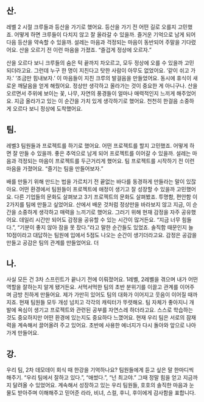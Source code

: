 ## 산.

레벨 2 시절 크루들과 등산을 가기로 했어요. 등산을 가기 전 어떤 길로 오를지 고민했죠. 어떻게 하면 크루들이 다치지 않고 잘 올라갈 수 있을까. 즐거운 기억으로 남게 되어 다음 등산을 약속할 수 있을까. 설레는 마음과 걱정되는 마음이 동반되어 주말을 기다렸어요. 산을 오르기 전 이런 마음을 가졌죠. “즐겁게 정상에 오르자.”

산을 오르다 보니 크루들의 숨은 턱 끝까지 차오르고, 모두 정상에 오를 수 있을까 고민되더라고요. 그런데 누구 한 명이 지친다고 탓한 사람이 아무도 없었어요. ‘같이 쉬고 가자.’ ‘조금만 힘내보자.’ 이 마음들이 지친 크루의 발걸음을 만들었어요. 동시에 휴식이 새로운 깨달음을 얻게 해줬어요. 정상만 생각하고 올라가는 것이 중요한 게 아니구나. 산을 오르면서 주위에 보이는 꽃, 나무, 자연의 풍경들이 얼마나 매력적인지 느끼게 해주었어요. 지금 올라가고 있는 이 순간을 가치 있게 생각하기로 했어요. 천천히 한걸음 소중하게 오르다 보니 정상에 도착했어요.

## 팀.

레벨3 팀원들과 프로젝트를 하기로 했어요. 어떤 프로젝트를 할지 고민했죠. 어떻게 하면 잘 만들 수 있을까. 좋은 추억으로 남게 되어 프로젝트를 이어갈 수 있을까. 설레는 마음과 걱정되는 마음이 프로젝트를 두근거리게 했어요. 팀 프로젝트를 시작하기 전 이런 마음을 가졌어요. “즐기는 팀을 만들어보자.”

배를 만들기 위해 만드는 법을 가르치기 전 끝없는 바다를 동경하게 만들라는 말이 있잖아요. 어떤 환경에서 팀원들이 프로젝트에 애정이 생기고 잘 성장할 수 있을까 고민했어요. 다른 기업들의 문화도 살펴보고 3기 프로젝트의 문화도 살펴봤죠. 투명함, 편안함 이 2가지를 팀에 만들고 싶었어요. 산에서 배운 것처럼 정상만을 바라보지 않고 지금, 이 순간을 소중하게 생각하고 매력을 느끼기로 했어요. 그러기 위해 현재 감정을 자주 공유했어요. 데일리 시간만 되어도 감정을 공유할 수 있는 시간이 많거든요. “지금 너무 힘들다.”, “기분이 좋지 않아 잠을 못 잤다.”라고 말한 순간들도 있었죠. 솔직함 때문인지 늘 10점이라고 대답하는 팀원에 입에서 5점도 나오는 순간이 생기더라고요. 감정은 공감을 만들고 공감은 팀의 관계를 만들었어요.
더

## 나.

사실 모든 건 3차 스프린트가 끝나기 전에 이뤄졌어요. 1레벨, 2레벨을 겪으며 내가 어떤 역할을 잘하는지 알게 됐거든요. 서먹서먹한 팀의 초반 분위기를 이끌고 관계를 이어주며 금방 친하게 만들어요. 제가 가만히 있어도 팀의 대화가 이어지고 웃음이 이어질 때까지죠. 현재 팀원들 모두 개성 넘치고 각각의 캐릭터가 뚜렷해요. 팀 자체가 좋아지니 개발에 욕심이 생기고 프로젝트와 관련된 공부를 자연스레 하더라고요. 스스로 학습하는 것도 중요하지만 어떤 환경에 있는지도 중요하다 느꼈어요. 현재 우리 팀은 서로의 잠재력을 계속해서 끌어올려 주고 있어요. 초반에 사용한 에너지가 다시 돌아와 앞으로 나아가게 만들어요.

## 강.

우리 팀, 2차 데모데이 회식 때 한강을 기억하나요? 팀원들에게 듣고 싶은 말 한마디씩 해주기. “우리 팀에서 잘하고 있다.”, “애썼다.”, “넌 최고야.” 그때 정말 힘을 얻고 지금까지 달려올 수 있었어요. 계속해서 성장하고 있는 우리 팀원들, 호호의 솔직한 마음과 눈물도 받아주며 이해해주고 믿어준 라라, 비녀, 스컬, 후니, 후이에게 감사함을 표합니다.